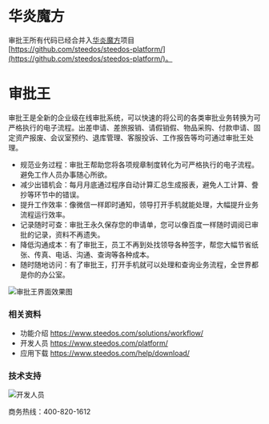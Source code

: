 # 华炎魔方

审批王所有代码已经合并入[华炎魔方](https://www.steedos.com/platform/)项目 [https://github.com/steedos/steedos-platform/](https://github.com/steedos/steedos-platform/)。

# 审批王

审批王是全新的企业级在线审批系统，可以快速的将公司的各类审批业务转换为可严格执行的电子流程。出差申请、差旅报销、请假销假、物品采购、付款申请、固定资产报废、会议室预约、退库管理、客服投诉、工作报告等均可通过审批王处理。

- 规范业务过程：审批王帮助您将各项规章制度转化为可严格执行的电子流程。避免工作人员办事随心所欲。
- 减少出错机会：每月月底通过程序自动计算汇总生成报表，避免人工计算、誊抄等环节中的错误。
- 提升工作效率：像微信一样即时通知，领导打开手机就能处理，大幅提升业务流程运行效率。
- 记录随时可查：审批王永久保存您的申请单，您可以像百度一样随时调阅已审批的记录，资料不再遗失。
- 降低沟通成本：有了审批王，员工不再到处找领导各种签字，帮您大幅节省纸张、传真、电话、沟通、查询等各种成本。
- 随时随地访问：有了审批王，打开手机就可以处理和查询业务流程，全世界都是你的办公室。

![审批王界面效果图](https://www.steedos.com/assets/products/workflow.png)

### 相关资料
- 功能介绍 https://www.steedos.com/solutions/workflow/ 
- 开发人员 https://www.steedos.com/platform/
- 应用下载 https://www.steedos.com/help/download/

### 技术支持
![开发人员](https://www.steedos.com/assets/contact_by_weixin.png)

商务热线：400-820-1612
